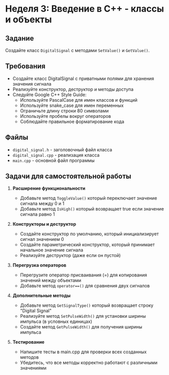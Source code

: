 # Неделя 3: Введение в C++ - классы и объекты

## Задание
Создайте класс `DigitalSignal` с методами `SetValue()` и `GetValue()`.

## Требования
- Создайте класс DigitalSignal с приватными полями для хранения значения сигнала
- Реализуйте конструктор, деструктор и методы доступа
- Следуйте Google C++ Style Guide:
  - Используйте PascalCase для имен классов и функций
  - Используйте snake_case для имен переменных
  - Ограничьте длину строки 80 символами
  - Используйте пробелы вокруг операторов
  - Соблюдайте правильное форматирование кода

## Файлы
- `digital_signal.h` - заголовочный файл класса
- `digital_signal.cpp` - реализация класса
- `main.cpp` - основной файл программы

## Задачи для самостоятельной работы

1. **Расширение функциональности**
   - Добавьте метод `ToggleValue()` который переключает значение сигнала между 0 и 1
   - Добавьте метод `IsHigh()` который возвращает true если значение сигнала равно 1

2. **Конструкторы и деструктор**
   - Создайте конструктор по умолчанию, который инициализирует сигнал значением 0
   - Создайте параметрический конструктор, который принимает начальное значение сигнала
   - Реализуйте деструктор (даже если он пустой)

3. **Перегрузка операторов**
   - Перегрузите оператор присваивания (=) для копирования значений между объектами
   - Добавьте метод `operator==()` для сравнения двух сигналов

4. **Дополнительные методы**
   - Добавьте метод `GetSignalType()` который возвращает строку "Digital Signal"
   - Реализуйте метод `SetPulseWidth()` для установки ширины импульса (в условных единицах)
   - Создайте метод `GetPulseWidth()` для получения ширины импульса

5. **Тестирование**
   - Напишите тесты в main.cpp для проверки всех созданных методов
   - Убедитесь, что все методы корректно работают с различными значениями
